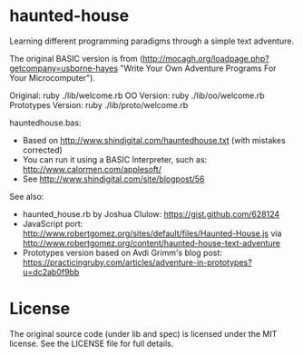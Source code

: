 haunted-house
=============

Learning different programming paradigms through a simple text adventure.

The original BASIC version is from (http://mocagh.org/loadpage.php?getcompany=usborne-hayes "Write Your Own Adventure Programs For Your Microcomputer").

Original:
    ruby ./lib/welcome.rb
OO Version:
    ruby ./lib/oo/welcome.rb
Prototypes Version:
    ruby ./lib/proto/welcome.rb

hauntedhouse.bas:
* Based on http://www.shindigital.com/hauntedhouse.txt (with mistakes corrected)
* You can run it using a BASIC Interpreter, such as: http://www.calormen.com/applesoft/
* See http://www.shindigital.com/site/blogpost/56

See also:
* haunted_house.rb by Joshua Clulow: https://gist.github.com/628124
* JavaScript port: http://www.robertgomez.org/sites/default/files/Haunted-House.js via http://www.robertgomez.org/content/haunted-house-text-adventure
* Prototypes version based on Avdi Grimm's blog post: https://practicingruby.com/articles/adventure-in-prototypes?u=dc2ab0f9bb

License
=======
The original source code (under lib and spec) is licensed under the MIT license.  See the LICENSE file for full details.

